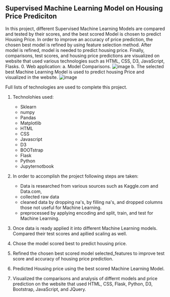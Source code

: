 ## Supervised Machine Learning Model on Housing Price Prediciton 

In this project, different Supervised Machine Learning Models are compared and tested by their scores, and the best scored Model is chosen to predict Housing Price. In order to improve an accuracy of price prediction, the chosen best model is refined by using feature selection method. After model is refined, model is needed to predict housing price. Finally, comparisons, test scores, and housing price predictions are visualized on website that used various technologies such as HTML, CSS, D3, JavaScript, Flasks. 
0. Web application: 
a. Model Comparisons.
![image](https://user-images.githubusercontent.com/67448948/134741898-a367abd8-7098-4d68-a0ca-bf2f97487b6e.png)
b. The selected best Machine Learning Model is used to predict housing Price and visualized in the website.
![image](https://user-images.githubusercontent.com/67448948/134743648-95737a80-0a07-44ae-8eef-9fa6c5fa6d52.png)


Full lists of technologies are used to complete this project. 
1. Technolohies used:
    * Sklearn
    * numpy
    * Pandas 
    * Matplotlib
    * HTML
    * CSS
    * Javascript
    * D3
    * BOOTstrap
    * Flask
    * Python
    * Jupyternotbook 
2. In order to accomplish the project following steps are taken:
   * Data is researched from various sources such as Kaggle.com and Data.com, 
   * collected raw data 
   * cleaned data by dropping na's, by filling na's, and dropped columns those not useful for Machine Learning. 
   * preprocessed by applying encoding and split, train, and test for Machine Learning.
    
3. Once data is ready applied it into different Machine Learning models. Compared their test scores and apllied scaling as well.
4.  Chose the model scored best to predict housing price.
5.  Refined the chosen best scored model selected_features to improve test score and accuracy of housing price prediction.
6.  Predicted Housing price using the best scored Machine Learning Model.
7.  Visualized the comparisons and analysis of differnt models and price prediction on the website that used HTML, CSS, Flask, Python,     D3, Bootstrap, JavaScript, and JQuery.
   
  


